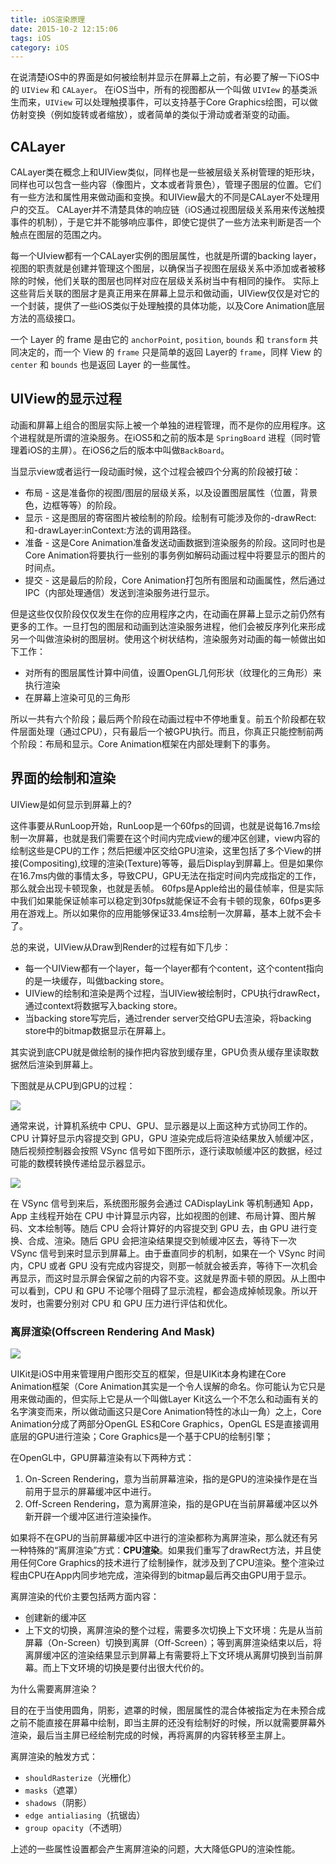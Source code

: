 ```yaml
---
title: iOS渲染原理
date: 2015-10-2 12:15:06
tags: iOS
category: iOS
---
```

在说清楚iOS中的界面是如何被绘制并显示在屏幕上之前，有必要了解一下iOS中的 `UIView` 和 `CALayer`。
在iOS当中，所有的视图都从一个叫做 `UIVIew` 的基类派生而来，`UIView` 可以处理触摸事件，可以支持基于Core Graphics绘图，可以做仿射变换（例如旋转或者缩放），或者简单的类似于滑动或者渐变的动画。

<!--more-->

## CALayer
CALayer类在概念上和UIView类似，同样也是一些被层级关系树管理的矩形块，同样也可以包含一些内容（像图片，文本或者背景色），管理子图层的位置。它们有一些方法和属性用来做动画和变换。和UIView最大的不同是CALayer不处理用户的交互。
CALayer并不清楚具体的响应链（iOS通过视图层级关系用来传送触摸事件的机制），于是它并不能够响应事件，即使它提供了一些方法来判断是否一个触点在图层的范围之内。

每一个UIview都有一个CALayer实例的图层属性，也就是所谓的backing layer，视图的职责就是创建并管理这个图层，以确保当子视图在层级关系中添加或者被移除的时候，他们关联的图层也同样对应在层级关系树当中有相同的操作。
实际上这些背后关联的图层才是真正用来在屏幕上显示和做动画，UIView仅仅是对它的一个封装，提供了一些iOS类似于处理触摸的具体功能，以及Core Animation底层方法的高级接口。

一个 Layer 的 frame 是由它的 `anchorPoint`, `position`, `bounds` 和 `transform` 共同决定的，而一个 View 的 `frame` 只是简单的返回 Layer的 `frame`，同样 View 的 `center` 和 `bounds` 也是返回 Layer 的一些属性。

## UIView的显示过程
动画和屏幕上组合的图层实际上被一个单独的进程管理，而不是你的应用程序。这个进程就是所谓的渲染服务。在iOS5和之前的版本是 `SpringBoard` 进程（同时管理着iOS的主屏）。在iOS6之后的版本中叫做`BackBoard`。

当显示view或者运行一段动画时候，这个过程会被四个分离的阶段被打破：

* 布局 - 这是准备你的视图/图层的层级关系，以及设置图层属性（位置，背景色，边框等等）的阶段。
* 显示 - 这是图层的寄宿图片被绘制的阶段。绘制有可能涉及你的-drawRect:和-drawLayer:inContext:方法的调用路径。
* 准备 - 这是Core Animation准备发送动画数据到渲染服务的阶段。这同时也是Core Animation将要执行一些别的事务例如解码动画过程中将要显示的图片的时间点。
* 提交 - 这是最后的阶段，Core Animation打包所有图层和动画属性，然后通过IPC（内部处理通信）发送到渲染服务进行显示。

但是这些仅仅阶段仅仅发生在你的应用程序之内，在动画在屏幕上显示之前仍然有更多的工作。一旦打包的图层和动画到达渲染服务进程，他们会被反序列化来形成另一个叫做渲染树的图层树。使用这个树状结构，渲染服务对动画的每一帧做出如下工作：

* 对所有的图层属性计算中间值，设置OpenGL几何形状（纹理化的三角形）来执行渲染
* 在屏幕上渲染可见的三角形

所以一共有六个阶段；最后两个阶段在动画过程中不停地重复。前五个阶段都在软件层面处理（通过CPU），只有最后一个被GPU执行。而且，你真正只能控制前两个阶段：布局和显示。Core Animation框架在内部处理剩下的事务。

## 界面的绘制和渲染
UIView是如何显示到屏幕上的?

这件事要从RunLoop开始，RunLoop是一个60fps的回调，也就是说每16.7ms绘制一次屏幕，也就是我们需要在这个时间内完成view的缓冲区创建，view内容的绘制这些是CPU的工作；然后把缓冲区交给GPU渲染，这里包括了多个View的拼接(Compositing),纹理的渲染(Texture)等等，最后Display到屏幕上。但是如果你在16.7ms内做的事情太多，导致CPU，GPU无法在指定时间内完成指定的工作，那么就会出现卡顿现象，也就是丢帧。
60fps是Apple给出的最佳帧率，但是实际中我们如果能保证帧率可以稳定到30fps就能保证不会有卡顿的现象，60fps更多用在游戏上。所以如果你的应用能够保证33.4ms绘制一次屏幕，基本上就不会卡了。

总的来说，UIView从Draw到Render的过程有如下几步：

* 每一个UIView都有一个layer，每一个layer都有个content，这个content指向的是一块缓存，叫做backing store。
* UIView的绘制和渲染是两个过程，当UIView被绘制时，CPU执行drawRect，通过context将数据写入backing store。
* 当backing store写完后，通过render server交给GPU去渲染，将backing store中的bitmap数据显示在屏幕上。

其实说到底CPU就是做绘制的操作把内容放到缓存里，GPU负责从缓存里读取数据然后渲染到屏幕上。

下图就是从CPU到GPU的过程：

![](http://cc.cocimg.com/api/uploads/20160928/1475056442197233.jpeg)

通常来说，计算机系统中 CPU、GPU、显示器是以上面这种方式协同工作的。CPU 计算好显示内容提交到 GPU，GPU 渲染完成后将渲染结果放入帧缓冲区，随后视频控制器会按照 VSync 信号如下图所示，逐行读取帧缓冲区的数据，经过可能的数模转换传递给显示器显示。

![](http://image18-c.poco.cn/mypoco/myphoto/20170222/13/18436043320170222134916051.jpg?726x258_120)

在 VSync 信号到来后，系统图形服务会通过 CADisplayLink 等机制通知 App，App 主线程开始在 CPU 中计算显示内容，比如视图的创建、布局计算、图片解码、文本绘制等。随后 CPU 会将计算好的内容提交到 GPU 去，由 GPU 进行变换、合成、渲染。随后 GPU 会把渲染结果提交到帧缓冲区去，等待下一次 VSync 信号到来时显示到屏幕上。由于垂直同步的机制，如果在一个 VSync 时间内，CPU 或者 GPU 没有完成内容提交，则那一帧就会被丢弃，等待下一次机会再显示，而这时显示屏会保留之前的内容不变。这就是界面卡顿的原因。从上图中可以看到，CPU 和 GPU 不论哪个阻碍了显示流程，都会造成掉帧现象。所以开发时，也需要分别对 CPU 和 GPU 压力进行评估和优化。

### 离屏渲染(Offscreen Rendering And Mask)
![](http://image18-c.poco.cn/mypoco/myphoto/20170222/13/18436043320170222133323050.png?601x321_13)

UIKit是iOS中用来管理用户图形交互的框架，但是UIKit本身构建在Core Animation框架（Core Animation其实是一个令人误解的命名。你可能认为它只是用来做动画的，但实际上它是从一个叫做Layer Kit这么一个不怎么和动画有关的名字演变而来，所以做动画这只是Core Animation特性的冰山一角）之上，Core Animation分成了两部分OpenGL ES和Core Graphics，OpenGL ES是直接调用底层的GPU进行渲染；Core Graphics是一个基于CPU的绘制引擎；

在OpenGL中，GPU屏幕渲染有以下两种方式：

1. On-Screen Rendering，意为当前屏幕渲染，指的是GPU的渲染操作是在当前用于显示的屏幕缓冲区中进行。
2. Off-Screen Rendering，意为离屏渲染，指的是GPU在当前屏幕缓冲区以外新开辟一个缓冲区进行渲染操作。 

如果将不在GPU的当前屏幕缓冲区中进行的渲染都称为离屏渲染，那么就还有另一种特殊的“离屏渲染”方式：**CPU渲染**。如果我们重写了drawRect方法，并且使用任何Core Graphics的技术进行了绘制操作，就涉及到了CPU渲染。整个渲染过程由CPU在App内同步地完成，渲染得到的bitmap最后再交由GPU用于显示。

离屏渲染的代价主要包括两方面内容：

* 创建新的缓冲区
* 上下文的切换，离屏渲染的整个过程，需要多次切换上下文环境：先是从当前屏幕（On-Screen）切换到离屏（Off-Screen）；等到离屏渲染结束以后，将离屏缓冲区的渲染结果显示到屏幕上有需要将上下文环境从离屏切换到当前屏幕。而上下文环境的切换是要付出很大代价的。

为什么需要离屏渲染？

目的在于当使用圆角，阴影，遮罩的时候，图层属性的混合体被指定为在未预合成之前不能直接在屏幕中绘制，即当主屏的还没有绘制好的时候，所以就需要屏幕外渲染，最后当主屏已经绘制完成的时候，再将离屏的内容转移至主屏上。

离屏渲染的触发方式：

* `shouldRasterize`（光栅化）
* `masks`（遮罩）
* `shadows`（阴影）
* `edge antialiasing`（抗锯齿）
* `group opacity`（不透明）

上述的一些属性设置都会产生离屏渲染的问题，大大降低GPU的渲染性能。





